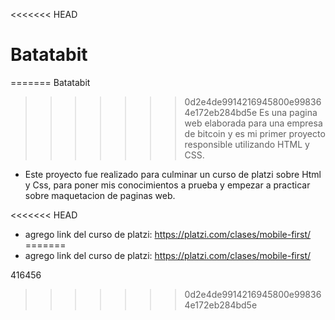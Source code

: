 <<<<<<< HEAD
# **Batatabit**
=======
Batatabit
>>>>>>> 0d2e4de9914216945800e998364e172eb284bd5e
> Es una pagina web elaborada para una empresa de bitcoin y es mi primer proyecto responsible utilizando HTML y CSS.

- Este proyecto fue realizado para culminar un curso de platzi sobre Html y Css, para poner mis conocimientos a prueba y empezar a practicar sobre maquetacion de paginas web.

<<<<<<< HEAD
- agrego link del curso de platzi: https://platzi.com/clases/mobile-first/
=======
- agrego link del curso de platzi: https://platzi.com/clases/mobile-first/

416456
>>>>>>> 0d2e4de9914216945800e998364e172eb284bd5e
